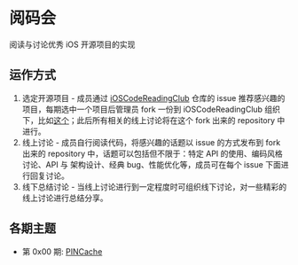 # 阅码会

阅读与讨论优秀 iOS 开源项目的实现

## 运作方式
1. 选定开源项目 - 成员通过 [iOSCodeReadingClub](https://github.com/iOSCodeReadingClub/iOSCodeReadingClub/) 仓库的 issue 推荐感兴趣的项目，每期选中一个项目后管理员 fork 一份到 iOSCodeReadingClub 组织下，比如[这个](https://github.com/iOSCodeReadingClub/0x00-PINCache)；此后所有相关的线上讨论将在这个 fork 出来的 repository 中进行。
2. 线上讨论 - 成员自行阅读代码，将感兴趣的话题以 issue 的方式发布到 fork 出来的 repository 中，话题可以包括但不限于：特定 API 的使用、编码风格讨论、API 与 架构设计、经典 bug、性能优化等，成员可在每个 issue 下面进行回复讨论。
3. 线下总结讨论 - 当线上讨论进行到一定程度时可组织线下讨论，对一些精彩的线上讨论进行总结分享。

## 各期主题
- 第 0x00 期: [PINCache](https://github.com/iOSCodeReadingClub/0x00-PINCache)
